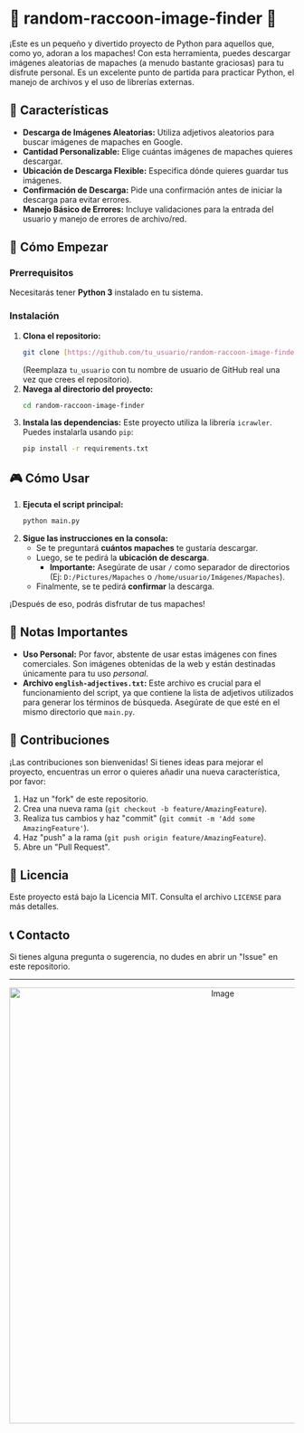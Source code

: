 # 🐾 random-raccoon-image-finder 🐾

¡Este es un pequeño y divertido proyecto de Python para aquellos que, como yo, adoran a los mapaches!  Con esta herramienta, puedes descargar imágenes aleatorias de mapaches (a menudo bastante graciosas) para tu disfrute personal. Es un excelente punto de partida para practicar Python, el manejo de archivos y el uso de librerías externas.

## 🌟 Características

* **Descarga de Imágenes Aleatorias:** Utiliza adjetivos aleatorios para buscar imágenes de mapaches en Google.
* **Cantidad Personalizable:** Elige cuántas imágenes de mapaches quieres descargar.
* **Ubicación de Descarga Flexible:** Especifica dónde quieres guardar tus imágenes.
* **Confirmación de Descarga:** Pide una confirmación antes de iniciar la descarga para evitar errores.
* **Manejo Básico de Errores:** Incluye validaciones para la entrada del usuario y manejo de errores de archivo/red.

## 🚀 Cómo Empezar

### Prerrequisitos

Necesitarás tener **Python 3** instalado en tu sistema.

### Instalación

1.  **Clona el repositorio:**
    ```bash
    git clone [https://github.com/tu_usuario/random-raccoon-image-finder.git](https://github.com/tu_usuario/random-raccoon-image-finder.git)
    ```
    (Reemplaza `tu_usuario` con tu nombre de usuario de GitHub real una vez que crees el repositorio).
2.  **Navega al directorio del proyecto:**
    ```bash
    cd random-raccoon-image-finder
    ```
3.  **Instala las dependencias:**
    Este proyecto utiliza la librería `icrawler`. Puedes instalarla usando `pip`:
    ```bash
    pip install -r requirements.txt
    ```

## 🎮 Cómo Usar

1.  **Ejecuta el script principal:**
    ```bash
    python main.py
    ```
2.  **Sigue las instrucciones en la consola:**
    * Se te preguntará **cuántos mapaches** te gustaría descargar.
    * Luego, se te pedirá la **ubicación de descarga**.
        * **Importante:** Asegúrate de usar `/` como separador de directorios (Ej: `D:/Pictures/Mapaches` o `/home/usuario/Imágenes/Mapaches`). 
    * Finalmente, se te pedirá **confirmar** la descarga.

¡Después de eso, podrás disfrutar de tus mapaches! 

## 📝 Notas Importantes

* **Uso Personal:** Por favor, abstente de usar estas imágenes con fines comerciales. Son imágenes obtenidas de la web y están destinadas únicamente para tu uso _personal_. 
* **Archivo `english-adjectives.txt`:** Este archivo es crucial para el funcionamiento del script, ya que contiene la lista de adjetivos utilizados para generar los términos de búsqueda. Asegúrate de que esté en el mismo directorio que `main.py`.

## 🤝 Contribuciones

¡Las contribuciones son bienvenidas! Si tienes ideas para mejorar el proyecto, encuentras un error o quieres añadir una nueva característica, por favor:

1.  Haz un "fork" de este repositorio.
2.  Crea una nueva rama (`git checkout -b feature/AmazingFeature`).
3.  Realiza tus cambios y haz "commit" (`git commit -m 'Add some AmazingFeature'`).
4.  Haz "push" a la rama (`git push origin feature/AmazingFeature`).
5.  Abre un "Pull Request".

## 📜 Licencia

Este proyecto está bajo la Licencia MIT. Consulta el archivo `LICENSE` para más detalles.

## 📞 Contacto

Si tienes alguna pregunta o sugerencia, no dudes en abrir un "Issue" en este repositorio.

---

<p align="center">
  <img width="738" height="771" alt="Image" src="https://i.pinimg.com/736x/3b/cf/6f/3bcf6fb3eef53f6047632232cf1ce238.jpg" />
</p>
